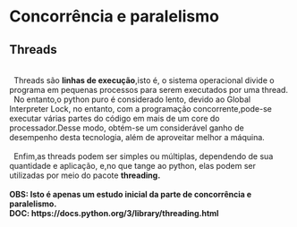 <h1>Concorrência e paralelismo</h1>
<h2>Threads</h2>
<br>
&nbsp Threads são <b>linhas de execução</b>,isto é, o sistema operacional divide o programa em pequenas processos para serem executados por uma thread.<br>
&nbsp No entanto,o python puro é considerado lento, devido ao Global Interpreter Lock, no entanto, com a programação concorrente,pode-se executar
várias partes do código em mais de um core do processador.Desse modo, obtém-se um considerável ganho de desempenho desta tecnologia, além de aproveitar melhor a máquina.<br>
<br>
&nbsp Enfim,as threads podem ser simples ou múltiplas, dependendo de sua quantidade e aplicação, e,no que tange ao python, elas podem ser utilizadas por meio do pacote <b>threading<b>.<br>
  <br>
OBS: Isto é apenas um estudo inicial da parte de concorrência e paralelismo.
  <br>
DOC: https://docs.python.org/3/library/threading.html
